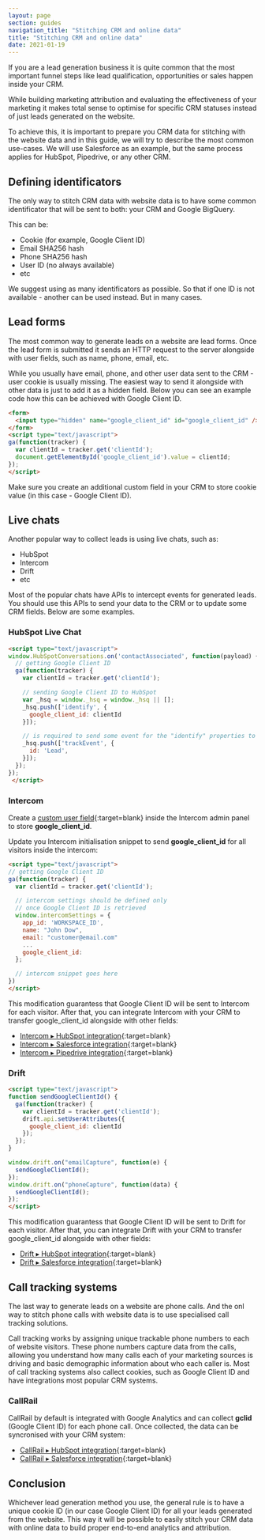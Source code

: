 ```yaml
---
layout: page
section: guides
navigation_title: "Stitching CRM and online data"
title: "Stitching CRM and online data"
date: 2021-01-19
---
```


If you are a lead generation business it is quite common that the most important funnel steps like lead qualification, opportunities or sales happen inside your CRM.

While building marketing attribution and evaluating the effectiveness of your marketing it makes total sense to optimise for specific CRM statuses instead of just leads generated on the website.

To achieve this, it is important to prepare you CRM data for stitching with the website data and in this guide, we will try to describe the most common use-cases. We will use Salesforce as an example, but the same process applies for HubSpot, Pipedrive, or any other CRM.

## Defining identificators

The only way to stitch CRM data with website data is to have some common identificator that will be sent to both: your CRM and Google BigQuery.

This can be:

* Cookie (for example, Google Client ID)
* Email SHA256 hash
* Phone SHA256 hash
* User ID (no always available)
* etc

We suggest using as many identificators as possible. So that if one ID is not available - another can be used instead. But in many cases.

## Lead forms

The most common way to generate leads on a website are lead forms. Once the lead form is submitted it sends an HTTP request to the server alongside with user fields, such as name, phone, email, etc.

While you usually have email, phone, and other user data sent to the CRM - user cookie is usually missing. The easiest way to send it alongside with other data is just to add it as a hidden field. Below you can see an example code how this can be achieved with Google Client ID.

```html
<form>
  <input type="hidden" name="google_client_id" id="google_client_id" />
</form>
<script type="text/javascript">
ga(function(tracker) {
  var clientId = tracker.get('clientId');
  document.getElementById('google_client_id').value = clientId;
});
</script>
```

Make sure you create an additional custom field in your CRM to store cookie value (in this case - Google Client ID).

## Live chats

Another popular way to collect leads is using live chats, such as:

* HubSpot
* Intercom
* Drift
* etc

Most of the popular chats have APIs to intercept events for generated leads. You should use this APIs to send your data to the CRM or to update some CRM fields. Below are some examples.

### HubSpot Live Chat

```html
<script type="text/javascript">
window.HubSpotConversations.on('contactAssociated', function(payload) {
  // getting Google Client ID
  ga(function(tracker) {
    var clientId = tracker.get('clientId');

    // sending Google Client ID to HubSpot
    var _hsq = window._hsq = window._hsq || [];
    _hsq.push(['identify', {
      google_client_id: clientId
    }]);

    // is required to send some event for the "identify" properties to be sent
    _hsq.push(['trackEvent', {
      id: 'Lead',
    }]);
  });
});
 </script>
```

### Intercom

Create a [custom user field](https://www.intercom.com/help/en/articles/179-send-custom-user-attributes-to-intercom){:target=blank} inside the Intercom admin panel to store **google_client_id**.

Update you Intercom initialisation snippet to send **google_client_id** for all visitors inside the intercom:

```html
<script type="text/javascript">
// getting Google Client ID
ga(function(tracker) {
  var clientId = tracker.get('clientId');

  // intercom settings should be defined only 
  // once Google Client ID is retrieved
  window.intercomSettings = {
    app_id: 'WORKSPACE_ID',
    name: "John Dow",
    email: "customer@email.com"
    ...
    google_client_id: 
  };

  // intercom snippet goes here
})
</script>
```

This modification guarantess that Google Client ID will be sent to Intercom for each visitor. After that, you can integrate Intercom with your CRM to transfer google_client_id alongside with other fields:

* [Intercom ▸ HubSpot integration](https://www.intercom.com/help/en/articles/2128216-hubspot-app-send-leads-and-conversations-to-hubspot){:target=blank}
* [Intercom ▸ Salesforce integration](https://www.intercom.com/help/en/articles/1047309-salesforce-app){:target=blank}
* [Intercom ▸ Pipedrive integration](https://www.intercom.com/help/en/articles/2535853-pipedrive-app){:target=blank}

### Drift

```html
<script type="text/javascript">
function sendGoogleClientId() {
  ga(function(tracker) {
    var clientId = tracker.get('clientId');
    drift.api.setUserAttributes({
      google_client_id: clientId
    });
  });
}

window.drift.on("emailCapture", function(e) {
  sendGoogleClientId();
});
window.drift.on("phoneCapture", function(data) {
  sendGoogleClientId();
});
</script>
```

This modification guarantess that Google Client ID will be sent to Drift for each visitor. After that, you can integrate Drift with your CRM to transfer google_client_id alongside with other fields:

* [Drift ▸ HubSpot integration](https://gethelp.drift.com/hc/en-us/articles/360019665833-How-to-Connect-Drift-to-HubSpot){:target=blank}
* [Drift ▸ Salesforce integration](https://gethelp.drift.com/hc/en-us/articles/360018794974-How-To-Integrate-Drift-With-Salesforce){:target=blank}

## Call tracking systems

The last way to generate leads on a website are phone calls. And the onl way to stitch phone calls with website data is to use specialised call tracking solutions.

Call tracking works by assigning unique trackable phone numbers to each of website visitors. These phone numbers capture data from the calls, allowing you understand how many calls each of your marketing sources is driving and basic demographic information about who each caller is. Most of call tracking systems also callect cookies, such as Google Client ID and have integrations most popular CRM systems.

### CallRail

CallRail by default is integrated with Google Analytics and can collect **gclid** (Google Client ID) for each phone call. Once collected, the data can be syncronised with your CRM system:

* [CallRail ▸ HubSpot integration](https://support.callrail.com/hc/en-us/articles/205568785-HubSpot-Integration-for-Calls-Texts){:target=blank}
* [CallRail ▸ Salesforce integration](https://support.callrail.com/hc/en-us/articles/208612596-Salesforce-Integration){:target=blank}
  
## Conclusion

Whichever lead generation method you use, the general rule is to have a unique cookie ID (in our case Google Client ID) for all your leads generated from the website. This way it will be possible to easily stitch your CRM data with online data to build proper end-to-end analytics and attribution.
